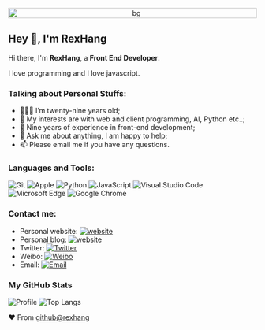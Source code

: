 <p align="center">
  <img src="https://github-production-user-asset-6210df.s3.amazonaws.com/14832793/262211671-f52ff4eb-59bd-43bc-84ae-76f1f0953dd5.png" width="100%" height="auto" style="margin: 0 auto;height: max-content;" alt="bg" />
</p>

## Hey 👋, I'm RexHang

Hi there, I'm **RexHang**, a **Front End Developer**.

I love programming and I love javascript.

### Talking about Personal Stuffs:

- 👨🏽‍💻 I’m twenty-nine years old;
- 🤔 My interests are with web and client programming, AI, Python etc..;
- 💼 Nine years of experience in front-end development;
- 💬 Ask me about anything, I am happy to help;
- 📫 Please email me if you have any questions.

### Languages and Tools:

![Git](https://img.shields.io/badge/Git-F05032?style=flat-square&logo=Git&logoColor=white)
![Apple](https://img.shields.io/badge/iPhone_and_MacBook-999999?style=flat-square&logo=Apple&logoColor=white)
![Python](https://img.shields.io/badge/Python-3776AB?style=flat-square&logo=Python&logoColor=white)
![JavaScript](https://img.shields.io/badge/JavaScript-F7DF1E?style=flat-square&logo=JavaScript&logoColor=white)
![Visual Studio Code](https://img.shields.io/badge/Visual_Studio_Code-24adf3?style=flat-square&logo=Visual-Studio-Code&logoColor=white)
![Microsoft Edge](https://img.shields.io/badge/Microsoft_Edge-30c1e4?style=flat-square&logo=Microsoft-Edge&logoColor=white)
![Google Chrome](https://img.shields.io/badge/Google_Chrome-cc?style=flat-square&logo=Google-Chrome&logoColor=white)

### Contact me:

- Personal website: [![website](https://img.shields.io/badge/https://rexhang.com-3693F3?style=flat-square&logo=icloud&logoColor=white)](https://rexhang.com)
- Personal blog: [![website](https://img.shields.io/badge/https://blog.rexhang.com-3693F3?style=flat-square&logo=icloud&logoColor=white)](https://blog.rexhang.com)
- Twitter: [![Twitter](https://img.shields.io/badge/@ghng75339-1DA1F2?style=flat-square&logo=twitter&logoColor=white)](https://twitter.com/ghng75339) 
- Weibo: [![Weibo](https://img.shields.io/badge/@Web_RexHang-E6162D?style=flat-square&logo=sina-weibo&logoColor=white)](https://weibo.com/u/5763561654)
- Email: [![Email](https://img.shields.io/badge/rexhang@outlook.com-D14836?style=flat-square&logo=gmail&logoColor=white)](mailto:rexhang@outlook.com)

### My GitHub Stats

![Profile](https://github-readme-stats.vercel.app/api?username=rexhang&show_icons=true&theme=dark)
![Top Langs](https://github-readme-stats.vercel.app/api/top-langs/?username=rexhang&layout=compact)

❤ From [github@rexhang](https://github.com/rexhang)
